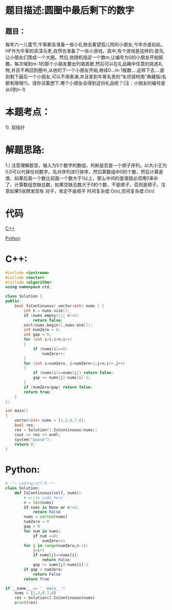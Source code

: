 # 题目描述:圆圈中最后剩下的数字
## 题目：
每年六一儿童节,牛客都会准备一些小礼物去看望孤儿院的小朋友,今年亦是如此。HF作为牛客的资深元老,自然也准备了一些小游戏。其中,有个游戏是这样的:首先,让小朋友们围成一个大圈。然后,他随机指定一个数m,让编号为0的小朋友开始报数。每次喊到m-1的那个小朋友要出列唱首歌,然后可以在礼品箱中任意的挑选礼物,并且不再回到圈中,从他的下一个小朋友开始,继续0…m-1报数….这样下去….直到剩下最后一个小朋友,可以不用表演,并且拿到牛客名贵的“名侦探柯南”典藏版(名额有限哦!!)。请你试着想下,哪个小朋友会得到这份礼品呢？(注：小朋友的编号是从0到n-1)
# 本题考点：
  
  1). 双指针
  
# 解题思路:
  
  1.) 注意理解题意，输入为5个数字的数组，判断是否是一个顺子序列。以大小王为0,0可以代替任何数字。先对序列进行排序，然后算数组中0的个数，然后计算差值，如果后面一个数比前面一个数大于1以上，那么中间的差值就必须用0来补了，计算数组空缺总数，如果空缺总数大于0的个数，不是顺子，否则是顺子。注意如果5张牌发现有 对子，肯定不是顺子
  时间复杂度:O(n),空间复杂度:O(n)

# 代码

[C++](./LastNumberInCircle.cpp)

[Python](./LastNumberInCircle.py)

# C++:
```c++
#include <iostream>
#include <vector>
#include <algorithm>
using namespace std;

class Solution {
public:
    bool IsContinuous( vector<int> nums ) {
        int n = nums.size();
        if (nums.empty()|| n!=5)
            return false;
        sort(nums.begin(),nums.end());
        int numZero = 0;
        int gap = 0;
        for (int i=0;i<n;i++)
        {
            if (nums[i]==0)
                numZero++;
        }
        for (int i=numZero, j=numZero+1;j<n;i++,j++)
        {
            if (nums[i]==nums[j]) return false;
            gap += nums[j]-nums[i]-1;
        }
        if (numZero<gap) return false;
        return true;
    }
};

int main()
{
    vector<int> nums = {1,3,0,7,0};
    bool res;
    res = Solution().IsContinuous(nums);
    cout << res << endl;
    system("pause");
    return 0;
}
```

# Python:
```python
# -*- coding:utf-8 -*-
class Solution:
    def IsContinuous(self, nums):
        # write code here
        n = len(nums)
        if nums is None or n!=5:
            return False
        nums = sorted(nums)
        numZero = 0
        gap = 0
        for num in nums:
            if num ==0:
                numZero+=1
        for i in range(numZero,n-1):
            j=i+1
            if nums[j]==nums[i]:
                return False
            gap += nums[j]-nums[i]-1
        if gap > numZero:
            return False
        return True

if __name__ == '_ main__':
    nums = [1,3,0,7,0]
    res = Solution().IsContinuous(nums)    
    print(res)
```

